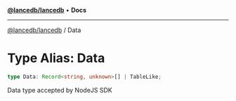 [**@lancedb/lancedb**](../README.md) • **Docs**

***

[@lancedb/lancedb](../globals.md) / Data

# Type Alias: Data

```ts
type Data: Record<string, unknown>[] | TableLike;
```

Data type accepted by NodeJS SDK
